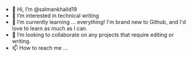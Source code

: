 - 👋 Hi, I’m @salmankhalid19
- 👀 I’m interested in technical writing
- 🌱 I’m currently learning ... everything! I'm brand new to Github, and I'd love to learn as much as I can. 
- 💞️ I’m looking to collaborate on any projects that require editing or writing. 
- 📫 How to reach me ...

<!---
salmankhalid19/salmankhalid19 is a ✨ special ✨ repository because its `README.md` (this file) appears on your GitHub profile.
You can click the Preview link to take a look at your changes.
--->
